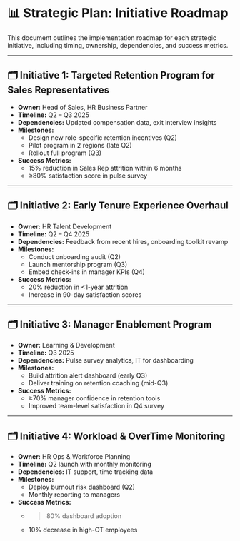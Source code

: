 # 📊 Strategic Plan: Initiative Roadmap

This document outlines the implementation roadmap for each strategic initiative, including timing, ownership, dependencies, and success metrics.

---

## 🗂️ Initiative 1: Targeted Retention Program for Sales Representatives

- **Owner:** Head of Sales, HR Business Partner  
- **Timeline:** Q2 – Q3 2025  
- **Dependencies:** Updated compensation data, exit interview insights  
- **Milestones:**
  - Design new role-specific retention incentives (Q2)
  - Pilot program in 2 regions (late Q2)
  - Rollout full program (Q3)
- **Success Metrics:**
  - 15% reduction in Sales Rep attrition within 6 months
  - ≥80% satisfaction score in pulse survey

---

## 🗂️ Initiative 2: Early Tenure Experience Overhaul

- **Owner:** HR Talent Development  
- **Timeline:** Q2 – Q4 2025  
- **Dependencies:** Feedback from recent hires, onboarding toolkit revamp  
- **Milestones:**
  - Conduct onboarding audit (Q2)
  - Launch mentorship program (Q3)
  - Embed check-ins in manager KPIs (Q4)
- **Success Metrics:**
  - 20% reduction in <1-year attrition
  - Increase in 90-day satisfaction scores

---

## 🗂️ Initiative 3: Manager Enablement Program

- **Owner:** Learning & Development  
- **Timeline:** Q3 2025  
- **Dependencies:** Pulse survey analytics, IT for dashboarding  
- **Milestones:**
  - Build attrition alert dashboard (early Q3)
  - Deliver training on retention coaching (mid-Q3)
- **Success Metrics:**
  - ≥70% manager confidence in retention tools
  - Improved team-level satisfaction in Q4 survey

---

## 🗂️ Initiative 4: Workload & OverTime Monitoring

- **Owner:** HR Ops & Workforce Planning  
- **Timeline:** Q2 launch with monthly monitoring  
- **Dependencies:** IT support, time tracking data  
- **Milestones:**
  - Deploy burnout risk dashboard (Q2)
  - Monthly reporting to managers
- **Success Metrics:**
  - >80% dashboard adoption
  - 10% decrease in high-OT employees

